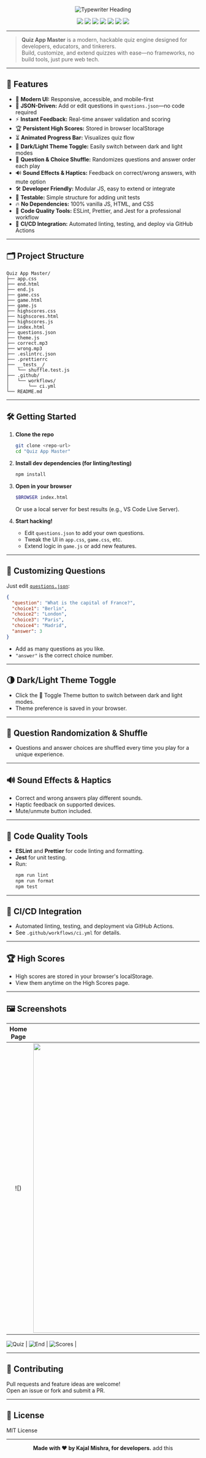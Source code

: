 <p align="center">
  <img src="https://readme-typing-svg.demolab.com?font=Fira+Code&size=36&pause=1000&color=36BCF7&center=true&vCenter=true&width=900&lines=Quiz+App+Master;A+Modern+Developer-Friendly+Quiz+Engine" alt="Typewriter Heading" />
</p>

<p align="center">
  <img src="https://img.shields.io/badge/PRs-welcome-brightgreen.svg?style=flat-square" />
  <img src="https://img.shields.io/badge/Made%20with-JavaScript-blue.svg?style=flat-square" />
  <img src="https://img.shields.io/badge/License-MIT-yellow.svg?style=flat-square" />
  <img src="https://img.shields.io/badge/PWA-ready-blueviolet" />
  <img src="https://img.shields.io/badge/Auth-Google%2FGitHub-green" />
  <img src="https://img.shields.io/badge/Leaderboard-Global%2FLocal-orange" />
  <img src="https://img.shields.io/github/actions/workflow/status/<user>/<repo>/ci.yml?label=CI%2FCD" />
</p>

---

> **Quiz App Master** is a modern, hackable quiz engine designed for developers, educators, and tinkerers.  
> Build, customize, and extend quizzes with ease—no frameworks, no build tools, just pure web tech.

---

## 🚀 Features

- 🎨 **Modern UI:** Responsive, accessible, and mobile-first  
- 📝 **JSON-Driven:** Add or edit questions in `questions.json`—no code required  
- ⚡ **Instant Feedback:** Real-time answer validation and scoring  
- 🏆 **Persistent High Scores:** Stored in browser localStorage  
- ⏳ **Animated Progress Bar:** Visualizes quiz flow  
- 🌙 **Dark/Light Theme Toggle:** Easily switch between dark and light modes  
- 🔀 **Question & Choice Shuffle:** Randomizes questions and answer order each play  
- 🔊 **Sound Effects & Haptics:** Feedback on correct/wrong answers, with mute option  
- 🛠️ **Developer Friendly:** Modular JS, easy to extend or integrate  
- 🧪 **Testable:** Simple structure for adding unit tests  
- 🔥 **No Dependencies:** 100% vanilla JS, HTML, and CSS  
- 🧹 **Code Quality Tools:** ESLint, Prettier, and Jest for a professional workflow  
- 🚀 **CI/CD Integration:** Automated linting, testing, and deploy via GitHub Actions  

---

## 🗂️ Project Structure

```
Quiz App Master/
├── app.css
├── end.html
├── end.js
├── game.css
├── game.html
├── game.js
├── highscores.css
├── highscores.html
├── highscores.js
├── index.html
├── questions.json
├── theme.js
├── correct.mp3
├── wrong.mp3
├── .eslintrc.json
├── .prettierrc
├── __tests__/
│   └── shuffle.test.js
├── .github/
│   └── workflows/
│       └── ci.yml
└── README.md
```

---

## 🛠️ Getting Started

1. **Clone the repo**
   ```sh
   git clone <repo-url>
   cd "Quiz App Master"
   ```

2. **Install dev dependencies (for linting/testing)**
   ```sh
   npm install
   ```

3. **Open in your browser**
   ```sh
   $BROWSER index.html
   ```
   Or use a local server for best results (e.g., VS Code Live Server).

4. **Start hacking!**
   - Edit `questions.json` to add your own questions.
   - Tweak the UI in `app.css`, `game.css`, etc.
   - Extend logic in `game.js` or add new features.

---

## 🧩 Customizing Questions

Just edit [`questions.json`](Quiz%20App%20Master/questions.json):

```json
{
  "question": "What is the capital of France?",
  "choice1": "Berlin",
  "choice2": "London",
  "choice3": "Paris",
  "choice4": "Madrid",
  "answer": 3
}
```
- Add as many questions as you like.
- `"answer"` is the correct choice number.

---

## 🌗 Dark/Light Theme Toggle

- Click the 🌙 Toggle Theme button to switch between dark and light modes.
- Theme preference is saved in your browser.

---

## 🔀 Question Randomization & Shuffle

- Questions and answer choices are shuffled every time you play for a unique experience.

---

## 🔊 Sound Effects & Haptics

- Correct and wrong answers play different sounds.
- Haptic feedback on supported devices.
- Mute/unmute button included.

---

## 🧹 Code Quality Tools

- **ESLint** and **Prettier** for code linting and formatting.
- **Jest** for unit testing.
- Run:
  ```sh
  npm run lint
  npm run format
  npm test
  ```

---

## 🚀 CI/CD Integration

- Automated linting, testing, and deployment via GitHub Actions.
- See `.github/workflows/ci.yml` for details.

---

## 🏆 High Scores

- High scores are stored in your browser's localStorage.
- View them anytime on the High Scores page.

---

## 🖼️ Screenshots

| Home Page | Quiz In Progress | End Screen | High Scores |
|:---------:|:----------------:|:----------:|:-----------:|
| ![) |<img width="1541" height="755" alt="Screenshot 2025-08-14 005358" src="https://github.com/user-attachments/assets/0a0f3dcb-8ca4-4b61-9c59-1e0c15db45c5" />
 ![Quiz](<img width="1730" height="957" alt="Screenshot 2025-08-14 005418" src="https://github.com/user-attachments/assets/dcfecf21-820d-4ba7-808d-8fe1851aecef" />
) | ![End](https://placehold.co/250x150?text=End) | ![Scores](https://placehold.co/250x150?text=Scores) |

---

## 🤝 Contributing

Pull requests and feature ideas are welcome!  
Open an issue or fork and submit a PR.

---

## 📄 License

MIT License

---

<p align="center">
  <b>Made with ❤️ by Kajal Mishra, for developers.</b> add this 

